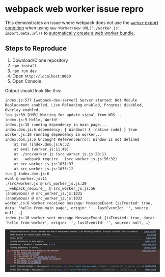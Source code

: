 # webpack web worker issue repro

This demonstrates an issue where webpack does not use the [`worker` export condition](https://webpack.js.org/guides/package-exports/#target-environment) when using `new Worker(new URL('./worker.js', import.meta.url))` to [automatically create a web worker bundle](https://webpack.js.org/guides/web-workers/#syntax).

## Steps to Reproduce

1. Download/Clone repository
2. `npm install`
3. `npm run dev`
4. Open `http://localhost:8080`
5. Open Console

Output should look like this:

```log
index.js:577 [webpack-dev-server] Server started: Hot Module Replacement enabled, Live Reloading enabled, Progress disabled, Overlay enabled.
log.js:39 [HMR] Waiting for update signal from WDS...
index.js:5 Hello, World!
index.js:15 running dependency in main page...
index.dom.js:6 dependency: ƒ Window() { [native code] } true
worker.js:10 running dependency in worker...
index.dom.js:6 Uncaught ReferenceError: Window is not defined
    at run (index.dom.js:6:32)
    at eval (worker.js:11:49)
    at ./src/worker.js (src_worker_js.js:29:1)
    at __webpack_require__ (src_worker_js.js:56:32)
    at src_worker_js.js:1031:37
    at src_worker_js.js:1033:12
run @ index.dom.js:6
eval @ worker.js:11
./src/worker.js @ src_worker_js.js:29
__webpack_require__ @ src_worker_js.js:56
(anonymous) @ src_worker_js.js:1031
(anonymous) @ src_worker_js.js:1033
worker.js:6 worker received message: MessageEvent {isTrusted: true, data: 'hello from main page', origin: '', lastEventId: '', source: null, …}
index.js:10 worker sent message MessageEvent {isTrusted: true, data: 'hello from worker', origin: '', lastEventId: '', source: null, …}
```

![Screenshot of Chrome DevTools Console with above log output](./log.png)
